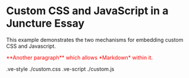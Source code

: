 # Custom CSS and JavaScript in a Juncture Essay
This example demonstrates the two mechanisms for embedding custom CSS and Javascript.

<style>
    .assignedClass {
        color: red;
    }
</style>

<p class='assignedClass' markdown>
**Another paragraph** which allows *Markdown* within it.
</p>

.ve-style ./custom.css
.ve-script ./custom.js


